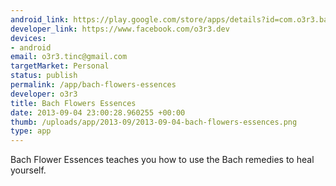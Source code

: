 ```yaml
--- 
android_link: https://play.google.com/store/apps/details?id=com.o3r3.bachflowers.free
developer_link: https://www.facebook.com/o3r3.dev
devices: 
- android
email: o3r3.tinc@gmail.com
targetMarket: Personal
status: publish
permalink: /app/bach-flowers-essences
developer: o3r3
title: Bach Flowers Essences
date: 2013-09-04 23:00:28.960255 +00:00
thumb: /uploads/app/2013-09/2013-09-04-bach-flowers-essences.png
type: app
---
```


Bach Flower Essences teaches you how to use the Bach remedies to heal yourself.
